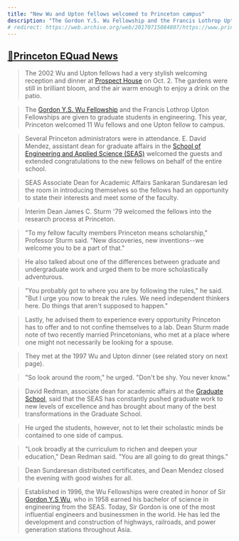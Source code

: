 ```yaml
---
title: "New Wu and Upton fellows welcomed to Princeton campus"
description: "The Gordon Y.S. Wu Fellowship and the Francis Lothrop Upton Fellowships are given to graduate students in engineering."
# redirect: https://web.archive.org/web/20170715084807/https://www.princeton.edu/engineering/eqnews/winter02-03/feature10.html
---
```


## [📰Princeton EQuad News](https://web.archive.org/web/20170715084807/https://www.princeton.edu/engineering/eqnews/winter02-03/feature10.html)

> The 2002 Wu and Upton fellows had a very stylish welcoming reception and dinner at [Prospect House](https://prospecthouse.princeton.edu/) on Oct. 2. The gardens were still in brilliant bloom, and the air warm enough to enjoy a drink on the patio.

> The [Gordon Y.S. Wu Fellowship](https://gradschool.princeton.edu/financial-support/fellowships/princeton-fellowships/gordon-wu-fellowship) and the Francis Lothrop Upton Fellowships are given to graduate students in engineering. This year, Princeton welcomed 11 Wu fellows and one Upton fellow to campus. 

> Several Princeton administrators were in attendance. E. David Mendez, assistant dean for graduate affairs in the [School of Engineering and Applied Science (SEAS)](https://engineering.princeton.edu/) welcomed the guests and extended congratulations to the new fellows on behalf of the entire school.

> SEAS Associate Dean for Academic Affairs Sankaran Sundaresan led the room in introducing themselves so the fellows had an opportunity to state their interests and meet some of the faculty.

> Interim Dean James C. Sturm '79 welcomed the fellows into the research process at Princeton.

> "To my fellow faculty members Princeton means scholarship," Professor Sturm said. "New discoveries, new inventions--we welcome you to be a part of that."

> He also talked about one of the differences between graduate and undergraduate work and urged them to be more scholastically adventurous.

> "You probably got to where you are by following the rules," he said. "But I urge you now to break the rules. We need independent thinkers here. Do things that aren't supposed to happen."

> Lastly, he advised them to experience every opportunity Princeton has to offer and to not confine themselves to a lab. Dean Sturm made note of two recently married Princetonians, who met at a place where one might not necessarily be looking for a spouse.

> They met at the 1997 Wu and Upton dinner (see related story on next page).

> "So look around the room," he urged. "Don't be shy. You never know."

> David Redman, associate dean for academic affairs at the [Graduate School](https://gradschool.princeton.edu/), said that the SEAS has constantly pushed graduate work to new levels of excellence and has brought about many of the best transformations in the Graduate School.

> He urged the students, however, not to let their scholastic minds be contained to one side of campus.

> "Look broadly at the curriculum to richen and deepen your education," Dean Redman said. "You are all going to do great things."

> Dean Sundaresan distributed certificates, and Dean Mendez closed the evening with good wishes for all.

> Established in 1996, the Wu Fellowships were created in honor of Sir [Gordon Y.S Wu](https://en.wikipedia.org/wiki/Gordon_Wu), who in 1958 earned his bachelor of science in engineering from the SEAS. Today, Sir Gordon is one of the most influential engineers and businessmen in the world. He has led the development and construction of highways, railroads, and power generation stations throughout Asia.
